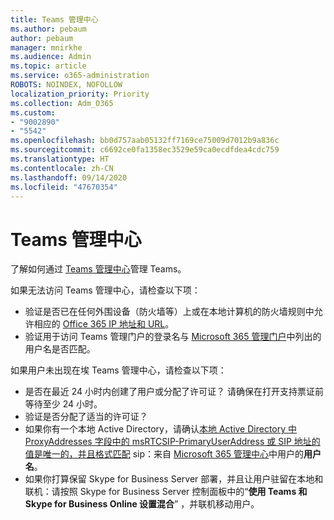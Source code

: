```yaml
---
title: Teams 管理中心
ms.author: pebaum
author: pebaum
manager: mnirkhe
ms.audience: Admin
ms.topic: article
ms.service: o365-administration
ROBOTS: NOINDEX, NOFOLLOW
localization_priority: Priority
ms.collection: Adm_O365
ms.custom:
- "9002890"
- "5542"
ms.openlocfilehash: bb0d757aab05132ff7169ce75009d7012b9a836c
ms.sourcegitcommit: c6692ce0fa1358ec3529e59ca0ecdfdea4cdc759
ms.translationtype: HT
ms.contentlocale: zh-CN
ms.lasthandoff: 09/14/2020
ms.locfileid: "47670354"
---
```

# <a name="teams-admin-center"></a>Teams 管理中心

了解如何通过 [Teams 管理中心](https://docs.microsoft.com/microsoftteams/manage-teams-skypeforbusiness-admin-center)管理 Teams。

如果无法访问 Teams 管理中心，请检查以下项：

- 验证是否已在任何外围设备（防火墙等）上或在本地计算机的防火墙规则中允许相应的 [Office 365 IP 地址和 URL](https://docs.microsoft.com/Office365/Enterprise/office-365-ip-web-service)。
- 验证用于访问 Teams 管理门户的登录名与 [Microsoft 365 管理门户](https://admin.microsoft.com/Adminportal/Home?source=applauncher#/users)中列出的用户名是否匹配。

如果用户未出现在埃 Teams 管理中心，请检查以下项：

- 是否在最近 24 小时内创建了用户或分配了许可证？ 请确保在打开支持票证前等待至少 24 小时。
- 验证是否分配了适当的许可证？
- 如果你有一个本地 Active Directory，请确认[本地 Active Directory 中 ProxyAddresses 字段中的 msRTCSIP-PrimaryUserAddress 或 SIP 地址的值是唯一的，并且格式匹配](https://docs.microsoft.com/skypeforbusiness/troubleshoot/online-configuration/msrtcsip-primaryuseraddress-proxyaddaddress) sip：来自 [Microsoft 365 管理中心](https://admin.microsoft.com/Adminportal/Home?source=applauncher#/users)中用户的**用户名**。
- 如果你打算保留 Skype for Business Server 部署，并且让用户驻留在本地和联机：请按照 Skype for Business Server 控制面板中的“**使用 Teams 和 Skype for Business Online 设置混合**” ，并联机移动用户。
